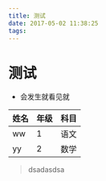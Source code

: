 ```yaml
---
title: 测试
date: 2017-05-02 11:38:25
tags:
---
```


# 测试

+ 会发生就看见就

姓名 |年级 |科目
-|-|-
ww|1|语文
yy|2|数学

> dsadasdsa


